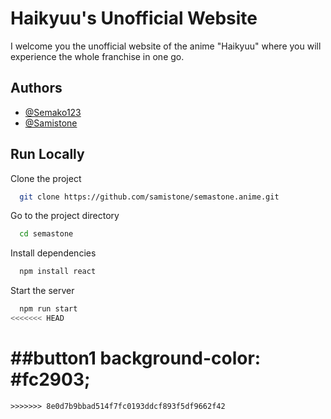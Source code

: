 # Haikyuu's Unofficial Website

I welcome you the unofficial website of the anime "Haikyuu" where you will experience the whole franchise in one go.

## Authors

- [@Semako123](https://www.github.com/semako123)
- [@Samistone](https://www.github.com/samistone)

## Run Locally

Clone the project

```bash
  git clone https://github.com/samistone/semastone.anime.git
```

Go to the project directory

```bash
  cd semastone
```

Install dependencies

```bash
  npm install react
```

Start the server

```bash
  npm run start
<<<<<<< HEAD
```
##button1
background-color: #fc2903;
=======
```
>>>>>>> 8e0d7b9bbad514f7fc0193ddcf893f5df9662f42
